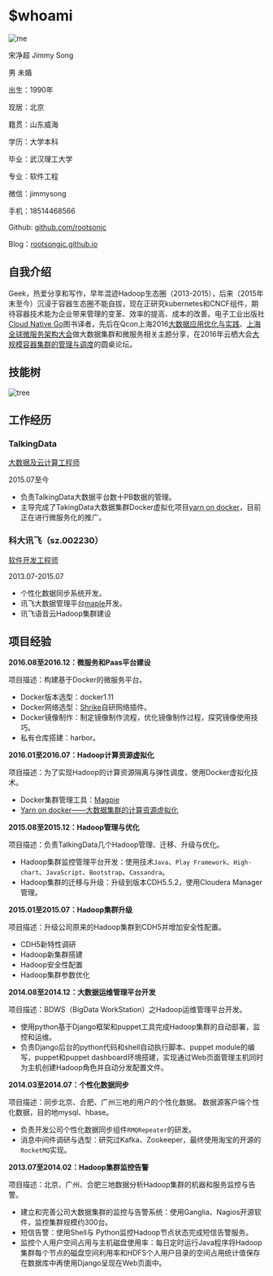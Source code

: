 # $whoami

![me](https://avatars2.githubusercontent.com/u/3328185?v=3&u=84d2689cef6b2f92a651661b8931f7b09b3cf4c0&s=400)

宋净超  Jimmy Song

男 未婚

出生：1990年

现居：北京

籍贯：山东威海

学历：大学本科

毕业：武汉理工大学

专业：软件工程

微信：jimmysong

手机：18514468566

Github: [github.com/rootsonjc](https://github.com/rootsongjc)

Blog：[rootsongjc.github.io](http://rootsongjc.github.io)

## 自我介绍

Geek，热爱分享和写作，早年混迹Hadoop生态圈（2013-2015），后来（2015年末至今）沉浸于容器生态圈不能自拔，现在正研究kubernetes和CNCF组件，期待容器技术能为企业带来管理的变革、效率的提高、成本的改善。电子工业出版社[Cloud Native Go](http://rootsongjc.github.io/talks/cloud-native-go/)图书译者，先后在Qcon上海2016[大数据应用优化与实践](http://www.infoq.com/cn/presentations/yarn-on-docker-container-technology-in-big-data-scenarios?utm_campaign=rightbar_v2&utm_source=infoq&utm_medium=presentations_link&utm_content=link_text)、[上海全球微服务架构大会](http://msa-summit.com/)做大数据集群和微服务相关主题分享，在2016年云栖大会[大规模容器集群的管理与调度](https://yunqi.aliyun.com/2016/hangzhou/schedule?spm=5176.8098788.535884.3.NYPF3E)的圆桌论坛。

## 技能树

![tree](http://olz1di9xf.bkt.clouddn.com/jimmy-tech-tree.png)



## 工作经历

### TalkingData

<u>大数据及云计算工程师</u>

2015.07至今

- 负责TalkingData大数据平台数十PB数据的管理。
- 主导完成了TakingData大数据集群Docker虚拟化项目[yarn on docker](http://rootsongjc.github.io/projects/yarn-on-docker/)，目前正在进行微服务化的推广。

### 科大讯飞（sz.002230）  

<u>软件开发工程师</u>

2013.07-2015.07

- 个性化数据同步系统开发。
- 讯飞大数据管理平台[maple](http://www.infoq.com/cn/articles/build-big-data-open-platform)开发。
- 讯飞语音云Hadoop集群建设

## 项目经验

**2016.08至2016.12：微服务和Paas平台建设**

项目描述：构建基于Docker的微服务平台。

- Docker版本选型：docker1.11
- Docker网络选型：[Shrike](https://github.com/rootsongjc/docker-ipam-plugin)自研网络插件。
- Docker镜像制作：制定镜像制作流程，优化镜像制作过程，探究镜像使用技巧。
- 私有仓库搭建：harbor。

**2016.01至2016.07：Hadoop计算资源虚拟化**

项目描述：为了实现Hadoop的计算资源隔离与弹性调度，使用Docker虚拟化技术。

- Docker集群管理工具：[Magpie](https://github.com/rootsongjc/magpie )
- [Yarn on docker——大数据集群的计算资源虚拟化](http://rootsongjc.github.io/projects/yarn-on-docker/)

**2015.08至2015.12：Hadoop管理与优化**

项目描述：负责TalkingData几个Hadoop管理、迁移、升级与优化。

- Hadoop集群监控管理平台开发：使用技术`Java`、`Play Framework`、`High-chart`、`JavaScript`、`Bootstrap`、`Cassandra`。
- Hadoop集群的迁移与升级：升级到版本CDH5.5.2，使用Cloudera Manager管理。

**2015.01至2015.07：Hadoop集群升级**

项目描述：升级公司原来的Hadoop集群到CDH5并增加安全性配置。

- CDH5新特性调研
- Hadoop新集群搭建
- Hadoop安全性配置
- Hadoop集群参数优化

**2014.08至2014.12：大数据运维管理平台开发**

项目描述：BDWS（BigData WorkStation）之Hadoop运维管理平台开发。

- 使用python基于Django框架和puppet工具完成Hadoop集群的自动部署，监控和运维。
- 负责Django后台的python代码和shell自动执行脚本、puppet module的编写，puppet和puppet dashboard环境搭建，实现通过Web页面管理主机同时为主机创建Hadoop角色并自动分发配置文件。  

**2014.03至2014.07：个性化数据同步**

项目描述：同步北京、合肥、广州三地的用户的个性化数据。 数据源客户端个性化数据，目的地mysql、hbase。

- 负责开发公司个性化数据同步组件`RMQRepeater`的研发。
- 消息中间件调研与选型：研究过Kafka、Zookeeper，最终使用淘宝的开源的`RocketMQ`实现。  

**2013.07至2014.02：Hadoop集群监控告警**

项目描述：北京、广州、合肥三地数据分析Hadoop集群的机器和服务监控与告警。 

- 建立和完善公司大数据集群的监控与告警系统：使用Ganglia、Nagios开源软件，监控集群规模约300台。
- 短信告警：使用Shell与 Python监控Hadoop节点状态完成短信告警服务。
- 监控个人用户空间占用与主机磁盘使用率：每日定时运行Java程序将Hadoop集群每个节点的磁盘空间利用率和HDFS个人用户目录的空间占用统计值保存在数据库中再使用Django呈现在Web页面中。